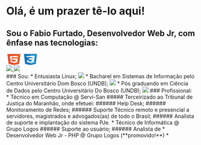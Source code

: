 # Olá, é um prazer tê-lo aqui!
## Sou o Fabio Furtado, Desenvolvedor Web Jr, com ênfase nas tecnologias:
<div>
  <img align="center" alt="fhsf-HTML" title= "HTML" height="30" width="40" src="https://raw.githubusercontent.com/devicons/devicon/master/icons/html5/html5-original.svg">
  <img align="center" alt="fhsf-CSS" title="CSS" height="30" width="40" src="https://raw.githubusercontent.com/devicons/devicon/master/icons/css3/css3-original.svg">
</div>
<div>
  <a href="https://github.com/fhsfurtado">
  <img height="180em" src="https://github-readme-stats.vercel.app/api?username=fhsfurtado&show_icons=true&theme=dracula&include_all_commits=true&count_private=true"/>
  <img height="180em" src="https://github-readme-stats.vercel.app/api/top-langs/?username=fhsfurtado&layout=compact&langs_count=7&theme=dracula"/></a>
</div>
### Sou:
* Entusiasta Linux; <img src="https://cdn.jsdelivr.net/gh/devicons/devicon/icons/linux/linux-original.svg" size="50x50"/>
* Bacharel em Sistemas de Informação pelo Centro Universitário Dom Bosco (UNDB); <img src="https://www.pngkey.com/png/full/131-1311026_school-icon-png.png" size="50x50"/>
* Pós graduando em Ciência de Dados pelo Centro Universitário Do Bosco (UNDB); <img src="https://www.pngkey.com/png/full/131-1311026_school-icon-png.png" size="50x50"/>
### Profissional:
* Técnico em Computação @ Servi-San
##### Terceirizado ao Tribunal de Justiça do Maranhão, onde efetuei:
###### Help Desk;
###### Monitoramento de Redes;
###### Suporte Técnico remoto e presencial a servidores, magistrados e advogados(as) de todo o Brasil;
###### Analista de suporte e implantação do sistema PJe.
* Técnico de Informática @ Grupo Logos
###### Suporte ao usuário;
###### Analista de
* Desenvolvedor Web Jr - PHP @ Grupo Logos (**promovido!**)
*

<!--
**fhsfurtado/fhsfurtado** is a ✨ _special_ ✨ repository because its `README.md` (this file) appears on your GitHub profile.

Here are some ideas to get you started:

- 🔭 I’m currently working on ...
- 🌱 I’m currently learning ...
- 👯 I’m looking to collaborate on ...
- 🤔 I’m looking for help with ...
- 💬 Ask me about ...
- 📫 How to reach me: ...
- 😄 Pronouns: ...
- ⚡ Fun fact: ...
-->
